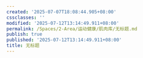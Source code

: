 ```yaml
---
created: '2025-07-07T18:08:44.905+08:00'
cssclasses: ''
modified: '2025-07-12T13:14:49.911+08:00'
permalink: /Spaces/2-Area/运动健康/肌肉库/无标题.md
publish: true
published: '2025-07-12T13:14:49.911+08:00'
title: 无标题
---
```


